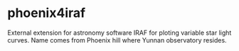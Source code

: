 phoenix4iraf
============

External extension for astronomy software IRAF for ploting variable star light curves. Name comes from Phoenix hill where Yunnan observatory resides.
